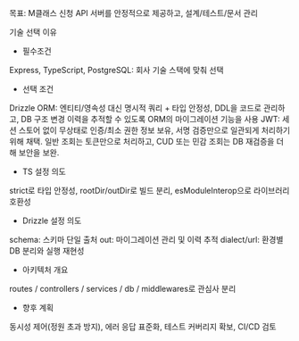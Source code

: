 목표: M클래스 신청 API 서버를 안정적으로 제공하고, 설계/테스트/문서 관리

기술 선택 이유

- 필수조건

Express, TypeScript, PostgreSQL: 회사 기술 스택에 맞춰 선택

- 선택 조건

Drizzle ORM: 엔티티/영속성 대신 명시적 쿼리 + 타입 안정성, DDL을 코드로 관리하고, DB 구조 변경 이력을 추적할 수 있도록 ORM의 마이그레이션 기능을 사용
JWT: 세션 스토어 없이 무상태로 인증/최소 권한 정보 보유, 서명 검증만으로 일관되게 처리하기 위해 채택. 일반 조회는 토큰만으로 처리하고, CUD 또는 민감 조회는 DB 재검증을 더해 보안을 보완.

- TS 설정 의도

strict로 타입 안정성, rootDir/outDir로 빌드 분리, esModuleInterop으로 라이브러리 호환성

- Drizzle 설정 의도

schema: 스키마 단일 출처
out: 마이그레이션 관리 및 이력 추적
dialect/url: 환경별 DB 분리와 실행 재현성

- 아키텍처 개요

routes / controllers / services / db / middlewares로 관심사 분리

- 향후 계획

동시성 제어(정원 초과 방지), 에러 응답 표준화, 테스트 커버리지 확보, CI/CD 검토
